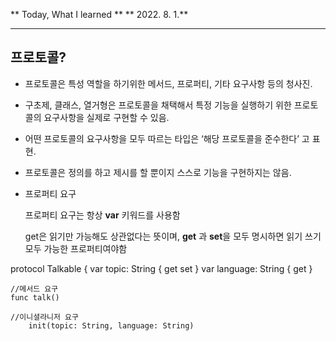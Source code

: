 
 ** Today, What I learned  **
 ** 2022. 8. 1.**

---
## 프로토콜?

- 프로토콜은 특성 역할을 하기위한 메서드, 프로퍼티, 기타 요구사항 등의 청사진.

- 구초제, 클래스, 열거형은 프로토콜을 채택해서 특정 기능을 실행하기 위한 프로토콜의 요구사항을 실제로 구현할 수 있음.

 - 어떤 프로토콜의 요구사항을 모두 따르는 타입은 ‘해당 프로토콜을 준수한다’ 고 표현.

 - 프로토콜은 정의를 하고 제시를 할 뿐이지 스스로 기능을 구현하지는 않음.

- 프로퍼티 요구
    
    프로퍼티 요구는 항상 **var** 키워드를 사용함
    
    get은 읽기만 가능해도 상관없다는 뜻이며, **get** 과 **set**을 모두 명시하면 읽기 쓰기 모두 가능한 프로퍼티여야함

 protocol Talkable {
 var topic: String { get set }
    var language: String { get }
    
    //메서드 요구
    func talk()
    
    //이니셜라니저 요구
	    init(topic: String, language: String)